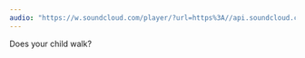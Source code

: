 ```yaml
---
audio: "https://w.soundcloud.com/player/?url=https%3A//api.soundcloud.com/tracks/1405643509%3Fsecret_token%3Ds-RWyKs3y7oVT&color=%23ff5500&auto_play=true&hide_related=false&show_comments=true&show_user=true&show_reposts=false&show_teaser=true&visual=true"
---
```


Does your child walk?